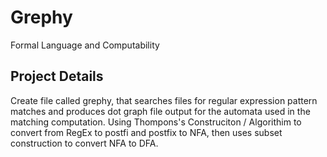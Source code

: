 # Grephy
Formal Language and Computability

## Project Details
Create file  called grephy, that searches files for regular expression pattern matches and produces dot graph file
output for the automata used in the matching computation. Using Thompons's Construciton / Algorithim to convert from RegEx to postfi and postfix to NFA, then uses subset construction to convert NFA to DFA.
